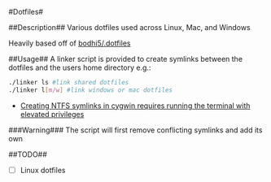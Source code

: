 #Dotfiles#

##Description##
Various dotfiles used across Linux, Mac, and Windows

Heavily based off of [bodhi5/.dotfiles](https://github.com/bodhi5/.dotfiles)

##Usage##
A linker script is provided to create symlinks between the dotfiles and the users
home directory e.g.:

```bash
./linker ls #link shared dotfiles
./linker l[m/w] #link windows or mac dotfiles
```

* [Creating NTFS symlinks in cygwin requires running the terminal with elevated privileges](http://stackoverflow.com/questions/18654162/enable-native-ntfs-symbolic-links-for-cygwin#comment38184532_18659632)

###Warning###
The script will first remove conflicting symlinks and add its own

##TODO##
- [ ] Linux dotfiles
